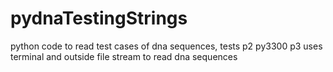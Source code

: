 # pydnaTestingStrings
 python code to read test cases of dna sequences, tests p2 py3300
 p3 uses terminal and outside file stream to read dna sequences
